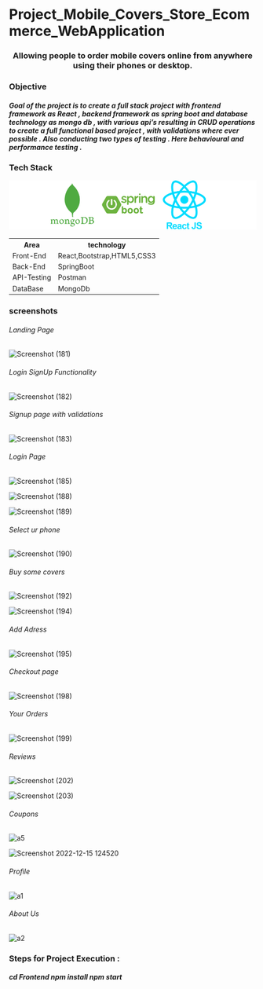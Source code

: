 # Project_Mobile_Covers_Store_Ecommerce_WebApplication
<h3 align="center">Allowing people to order mobile covers online from anywhere using their phones or desktop.</h3>
<h3> Objective</h3>
<h5>Goal of the project is to create a full stack project with frontend framework as React , backend framework as
spring boot and database technology as mongo db , with various api’s resulting in CRUD operations to
create a full functional based project , with validations where ever possible . Also conducting two types of
testing . Here behavioural and performance testing .
</h5>

<h3> Tech Stack </h3>

![Screenshot](tech.png)


<table>
  <tr>
      <th>Area</th>
      <th>technology</th>
  </tr>
    <tr>
      <td>Front-End</td>
      <td>React,Bootstrap,HTML5,CSS3</td>
  </tr>
    <tr>
      <td>Back-End</td>
      <td>SpringBoot</td>
  </tr>
      <tr>
      <td>API-Testing</td>
      <td>Postman</td>
  </tr>
    </tr>
      <tr>
      <td>DataBase</td>
      <td>MongoDb</td>
  </tr>
  </table>

<h3> screenshots</h3>

<h6>Landing Page</h6>

![Screenshot (181)](https://user-images.githubusercontent.com/109665445/207795213-61aa8fd6-ff98-4dde-8225-f538f4b25dda.png)

<h6>Login SignUp Functionality</h6>

![Screenshot (182)](https://user-images.githubusercontent.com/109665445/207795226-b72c0689-69d7-4e81-9773-b8975174a715.png)

<h6>Signup page with validations</h6>

![Screenshot (183)](https://user-images.githubusercontent.com/109665445/207795506-db71f900-c932-4bea-8328-37071dcd1f63.png)

<h6>Login Page</h6>

![Screenshot (185)](https://user-images.githubusercontent.com/109665445/207795710-d04ef103-0334-40b8-8a8f-aa2fb0225092.png)


![Screenshot (188)](https://user-images.githubusercontent.com/109665445/207795784-8954c349-2b1d-43a0-b41e-2ab45ef2c323.png)


![Screenshot (189)](https://user-images.githubusercontent.com/109665445/207795826-0572cd02-77ea-4a0a-b41f-127ad150d88a.png)

<h6>Select ur phone</h6>

![Screenshot (190)](https://user-images.githubusercontent.com/109665445/207795921-83840908-56e6-4880-964c-e0fcaf94ff41.png)

<h6>Buy some covers</h6>

![Screenshot (192)](https://user-images.githubusercontent.com/109665445/207796007-9e73fd42-0c5d-44e5-bab5-8a04d852be82.png)

![Screenshot (194)](https://user-images.githubusercontent.com/109665445/207796018-cdc8197e-b90a-4ff0-81e7-0c2225435d6a.png)

<h6>Add Adress</h6>

![Screenshot (195)](https://user-images.githubusercontent.com/109665445/207796102-6ab66711-0d22-41dd-8ab6-947bf5a0cf6e.png)

<h6>Checkout page</h6>

![Screenshot (198)](https://user-images.githubusercontent.com/109665445/207796167-2727df1d-fa5d-45c7-b550-fc4ba02c4191.png)

<h6>Your Orders</h6>

![Screenshot (199)](https://user-images.githubusercontent.com/109665445/207796344-fb339c67-a549-4866-a0c6-5ce3caca562a.png)

<h6>Reviews</h6>

![Screenshot (202)](https://user-images.githubusercontent.com/109665445/207796482-480a1c0e-3713-4240-b255-f2af4c258b03.png)

![Screenshot (203)](https://user-images.githubusercontent.com/109665445/207796495-1e000d2b-f787-4325-b971-7acb1509e3cd.png)

<h6>Coupons</h6>

![a5](https://user-images.githubusercontent.com/109665445/207797295-736b520e-9f2a-4da7-960e-54f4b2feb459.png)

![Screenshot 2022-12-15 124520](https://user-images.githubusercontent.com/109665445/207796709-ca0fe867-7e54-4d40-8084-adcd8f5667bb.jpg)

<h6>Profile</h6>

![a1](https://user-images.githubusercontent.com/109665445/207796925-9a6d1902-d267-40bd-9b55-ea0b0878fd50.png)

<h6>About Us</h6>

![a2](https://user-images.githubusercontent.com/109665445/207797088-074db170-d9c2-48b2-baef-9c18405b479c.png)

<h3>Steps for Project Execution :</h3>
<h5>
cd Frontend
npm install
npm start
</h5>





